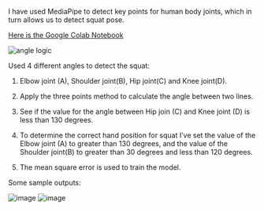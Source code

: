 I have used MediaPipe to detect key points for human body joints,
which in turn allows us to detect squat pose. 

[Here is the Google Colab Notebook](https://github.com/mansikataria/SquatDetection/blob/main/Squat_Detection.ipynb)


![angle logic](https://user-images.githubusercontent.com/11619444/132310099-d62af5df-133e-4523-89f8-3463bff01fd6.jpg)

Used 4 different angles to detect the squat: 
1. Elbow joint (A), Shoulder joint(B), Hip joint(C) and Knee joint(D). 

2. Apply the three points method to calculate the angle between two lines.

3. See if the value for the angle between Hip join (C) and Knee joint (D) is less than 130 degrees.

4. To determine the correct hand position for squat I’ve set the value of the Elbow joint (A) to greater than 130 degrees, and the value of the Shoulder joint(B) to greater than 30 degrees and less than 120 degrees. 

5. The mean square error is used to train the model.

Some sample outputs:

![image](https://user-images.githubusercontent.com/11619444/132310340-6e38990c-e030-48de-b46c-b0093f864586.png)
![image](https://user-images.githubusercontent.com/11619444/132310419-f8945862-22b7-46a9-a851-94304c2bf771.png)
